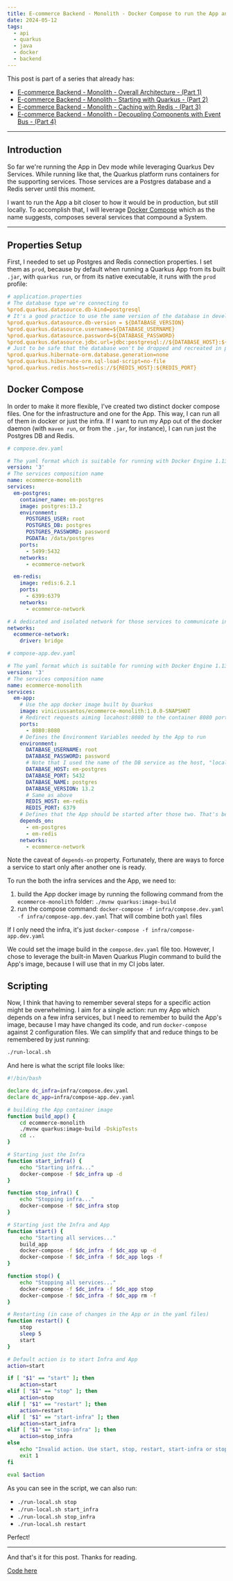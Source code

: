 ```yaml
---
title: E-commerce Backend - Monolith - Docker Compose to run the App and Infra locally - (Part 5)
date: 2024-05-12
tags:
  - api
  - quarkus
  - java
  - docker
  - backend
---
```

This post is part of a series that already has:
- [E-commerce Backend - Monolith - Overall Architecture - (Part 1)](https://vinisantos.dev/posts/e-commerce-backend-from-monolith-to-microservices-with-quarkus-part-1)
- [E-commerce Backend - Monolith - Starting with Quarkus - (Part 2)](https://vinisantos.dev/posts/e-commerce-backend-from-monolith-to-microservices-with-quarkus-part-2)
- [E-commerce Backend - Monolith - Caching with Redis - (Part 3)](https://vinisantos.dev/posts/e-commerce-backend-from-monolith-to-microservices-with-quarkus-part-3)
- [E-commerce Backend - Monolith - Decoupling Components with Event Bus - (Part 4)](https://vinisantos.dev/posts/e-commerce-backend-from-monolith-to-microservices-with-quarkus-part-4)

---

## Introduction
So far we're running the App in Dev mode while leveraging Quarkus Dev Services.
While running like that, the Quarkus platform runs containers for the supporting services.
Those services are a Postgres database and a Redis server until this moment.

I want to run the App a bit closer to how it would be in production, but still locally.
To accomplish that, I will leverage [Docker Compose](https://docs.docker.com/compose/) which as the name suggests, composes several services that compound a System.

---

## Properties Setup
First, I needed to set up Postgres and Redis connection properties.
I set them as `prod`, because by default when running a Quarkus App from its built `.jar`, with `quarkus run`, or from its native executable, it runs with the `prod` profile:

```yaml
# application.properties
# The database type we're connecting to
%prod.quarkus.datasource.db-kind=postgresql
# It's a good practice to use the same version of the database in development and production for leveraging the same features
%prod.quarkus.datasource.db-version = ${DATABASE_VERSION}
%prod.quarkus.datasource.username=${DATABASE_USERNAME}
%prod.quarkus.datasource.password=${DATABASE_PASSWORD}
%prod.quarkus.datasource.jdbc.url=jdbc:postgresql://${DATABASE_HOST}:${DATABASE_PORT}/${DATABASE_NAME}
# Just to be safe that the database won't be dropped and recreated in production
%prod.quarkus.hibernate-orm.database.generation=none
%prod.quarkus.hibernate-orm.sql-load-script=no-file
%prod.quarkus.redis.hosts=redis://${REDIS_HOST}:${REDIS_PORT}
```

## Docker Compose
In order to make it more flexible, I've created two distinct docker compose files. One for the infrastructure and one for the App. This way, I can run all of them in docker or just the infra.
If I want to run my App out of the docker daemon (with `maven run`, or from the `.jar`, for instance), I can run just the Postgres DB and Redis.

```yaml
# compose.dev.yaml

# The yaml format which is suitable for running with Docker Engine 1.13.0+
version: '3'
# The services composition name
name: ecommerce-monolith
services:
  em-postgres:
    container_name: em-postgres
    image: postgres:13.2
    environment:
      POSTGRES_USER: root
      POSTGRES_DB: postgres
      POSTGRES_PASSWORD: password
      PGDATA: /data/postgres
    ports:
      - 5499:5432
    networks:
      - ecommerce-network

  em-redis:
    image: redis:6.2.1
    ports:
      - 6399:6379
    networks:
      - ecommerce-network

# A dedicated and isolated network for those services to communicate in bridge mode
networks:
  ecommerce-network:
    driver: bridge
```

```yaml
# compose-app.dev.yaml

# The yaml format which is suitable for running with Docker Engine 1.13.0+
version: '3'
# The services composition name
name: ecommerce-monolith
services:
  em-app:
    # Use the app docker image built by Quarkus
    image: viniciussantos/ecommerce-monolith:1.0.0-SNAPSHOT
    # Redirect requests aiming locahost:8080 to the container 8080 port
    ports:
      - 8080:8080
    # Defines the Environment Variables needed by the App to run
    environment:
      DATABASE_USERNAME: root
      DATABASE_PASSWORD: password
      # Note that I used the name of the DB service as the host, "localhost" would not work because we're inside the Docker Daemon here.
      DATABASE_HOST: em-postgres
      DATABASE_PORT: 5432
      DATABASE_NAME: postgres
      DATABASE_VERSION: 13.2
      # Same as above
      REDIS_HOST: em-redis
      REDIS_PORT: 6379
    # Defines that the App should be started after those two. That's because the App needs those services running. But it's IMPORTANT to be aware that this only defines the start of em-app being triggered after the start of em-postgres and em-redis. Therefore, the App may start faster than the Postgres DB, causing the App to be unable to connect to the database. That would cause a start failure caused by the Flyway migrations check.
    depends_on:
      - em-postgres
      - em-redis
    networks:
      - ecommerce-network
```

Note the caveat of `depends-on` property. Fortunately, there are ways to force a service to start only after another one is ready.

To run the both the infra services and the App, we need to:
1. build the App docker image by running the following command from the `ecommerce-monolith` folder:
   `./mvnw quarkus:image-build`
2. run the compose command:
   `docker-compose -f infra/compose.dev.yaml -f infra/compose-app.dev.yaml`
   That will combine both `yaml` files

If I only need the infra, it's just `docker-compose -f infra/compose-app.dev.yaml`

We could set the image build in the `compose.dev.yaml` file too. However, I chose to leverage the built-in Maven Quarkus Plugin command to build the App's image, because I will use that in my CI jobs later.

## Scripting
Now, I think that having to remember several steps for a specific action might be overwhelming.
I aim for a single action: run my App which depends on a few infra services, but I need to remember to build the App's image, because I may have changed its code, and run `docker-compose` against 2 configuration files.
We can simplify that and reduce things to be remembered by just running:

```bash
./run-local.sh
```

And here is what the script file looks like:

```bash
#!/bin/bash

declare dc_infra=infra/compose.dev.yaml
declare dc_app=infra/compose-app.dev.yaml

# building the App container image
function build_app() {
    cd ecommerce-monolith
    ./mvnw quarkus:image-build -DskipTests
    cd ..
}

# Starting just the Infra
function start_infra() {
    echo "Starting infra..."
    docker-compose -f $dc_infra up -d
}

function stop_infra() {
    echo "Stopping infra..."
    docker-compose -f $dc_infra stop
}

# Starting just the Infra and App
function start() {
    echo "Starting all services..."
    build_app
    docker-compose -f $dc_infra -f $dc_app up -d
    docker-compose -f $dc_infra -f $dc_app logs -f
}

function stop() {
    echo "Stopping all services..."
    docker-compose -f $dc_infra -f $dc_app stop
    docker-compose -f $dc_infra -f $dc_app rm -f
}

# Restarting (in case of changes in the App or in the yaml files)
function restart() {
    stop
    sleep 5
    start
}

# Default action is to start Infra and App
action=start

if [ "$1" == "start" ]; then
    action=start
elif [ "$1" == "stop" ]; then
    action=stop
elif [ "$1" == "restart" ]; then
    action=restart
elif [ "$1" == "start-infra" ]; then
    action=start_infra
elif [ "$1" == "stop-infra" ]; then
    action=stop_infra
else
    echo "Invalid action. Use start, stop, restart, start-infra or stop-infra."
    exit 1
fi

eval $action
```

As you can see in the script, we can also run:
- `./run-local.sh stop`
- `./run-local.sh start_infra`
- `./run-local.sh stop_infra`
- `./run-local.sh restart`

Perfect!

---

And that's it for this post. Thanks for reading.

[Code here](https://github.com/viniciusvasti/practicing-quarkus-ecommerce/)